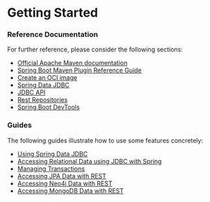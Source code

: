 # Getting Started

### Reference Documentation
For further reference, please consider the following sections:

* [Official Apache Maven documentation](https://maven.apache.org/guides/index.html)
* [Spring Boot Maven Plugin Reference Guide](https://docs.spring.io/spring-boot/docs/2.6.7/maven-plugin/reference/html/)
* [Create an OCI image](https://docs.spring.io/spring-boot/docs/2.6.7/maven-plugin/reference/html/#build-image)
* [Spring Data JDBC](https://docs.spring.io/spring-boot/docs/2.6.7/reference/htmlsingle/#features.sql.jdbc)
* [JDBC API](https://docs.spring.io/spring-boot/docs/2.6.7/reference/htmlsingle/#boot-features-sql)
* [Rest Repositories](https://docs.spring.io/spring-boot/docs/2.6.7/reference/htmlsingle/#howto-use-exposing-spring-data-repositories-rest-endpoint)
* [Spring Boot DevTools](https://docs.spring.io/spring-boot/docs/2.6.7/reference/htmlsingle/#using-boot-devtools)

### Guides
The following guides illustrate how to use some features concretely:

* [Using Spring Data JDBC](https://github.com/spring-projects/spring-data-examples/tree/master/jdbc/basics)
* [Accessing Relational Data using JDBC with Spring](https://spring.io/guides/gs/relational-data-access/)
* [Managing Transactions](https://spring.io/guides/gs/managing-transactions/)
* [Accessing JPA Data with REST](https://spring.io/guides/gs/accessing-data-rest/)
* [Accessing Neo4j Data with REST](https://spring.io/guides/gs/accessing-neo4j-data-rest/)
* [Accessing MongoDB Data with REST](https://spring.io/guides/gs/accessing-mongodb-data-rest/)

